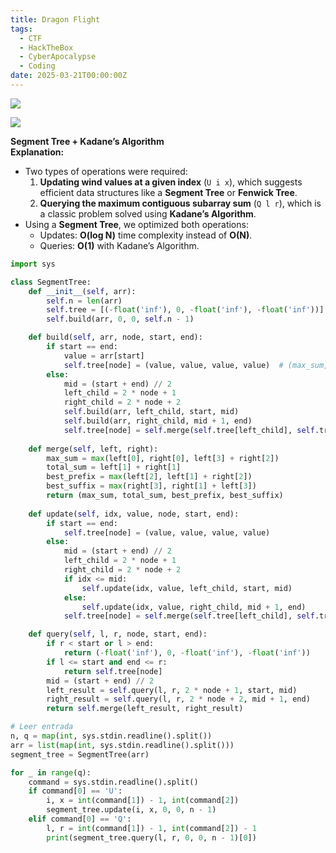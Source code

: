 ```yaml
---
title: Dragon Flight
tags:
  - CTF
  - HackTheBox
  - CyberApocalypse
  - Coding
date: 2025-03-21T00:00:00Z
---
```

![](Pasted%20image%2020250322103445.png)

![](Pasted%20image%2020250322103928.png)

**Segment Tree + Kadane’s Algorithm**  
**Explanation:**

- Two types of operations were required:
    1. **Updating wind values at a given index** (`U i x`), which suggests efficient data structures like a **Segment Tree** or **Fenwick Tree**.
    2. **Querying the maximum contiguous subarray sum** (`Q l r`), which is a classic problem solved using **Kadane’s Algorithm**.
- Using a **Segment Tree**, we optimized both operations:
    - Updates: **O(log N)** time complexity instead of **O(N)**.
    - Queries: **O(1)** with Kadane’s Algorithm.

```python
import sys

class SegmentTree:
    def __init__(self, arr):
        self.n = len(arr)
        self.tree = [(-float('inf'), 0, -float('inf'), -float('inf'))] * (4 * self.n)
        self.build(arr, 0, 0, self.n - 1)

    def build(self, arr, node, start, end):
        if start == end:
            value = arr[start]
            self.tree[node] = (value, value, value, value)  # (max_sum, total_sum, best_prefix, best_suffix)
        else:
            mid = (start + end) // 2
            left_child = 2 * node + 1
            right_child = 2 * node + 2
            self.build(arr, left_child, start, mid)
            self.build(arr, right_child, mid + 1, end)
            self.tree[node] = self.merge(self.tree[left_child], self.tree[right_child])
    
    def merge(self, left, right):
        max_sum = max(left[0], right[0], left[3] + right[2])
        total_sum = left[1] + right[1]
        best_prefix = max(left[2], left[1] + right[2])
        best_suffix = max(right[3], right[1] + left[3])
        return (max_sum, total_sum, best_prefix, best_suffix)
    
    def update(self, idx, value, node, start, end):
        if start == end:
            self.tree[node] = (value, value, value, value)
        else:
            mid = (start + end) // 2
            left_child = 2 * node + 1
            right_child = 2 * node + 2
            if idx <= mid:
                self.update(idx, value, left_child, start, mid)
            else:
                self.update(idx, value, right_child, mid + 1, end)
            self.tree[node] = self.merge(self.tree[left_child], self.tree[right_child])

    def query(self, l, r, node, start, end):
        if r < start or l > end:
            return (-float('inf'), 0, -float('inf'), -float('inf'))
        if l <= start and end <= r:
            return self.tree[node]
        mid = (start + end) // 2
        left_result = self.query(l, r, 2 * node + 1, start, mid)
        right_result = self.query(l, r, 2 * node + 2, mid + 1, end)
        return self.merge(left_result, right_result)

# Leer entrada
n, q = map(int, sys.stdin.readline().split())
arr = list(map(int, sys.stdin.readline().split()))
segment_tree = SegmentTree(arr)

for _ in range(q):
    command = sys.stdin.readline().split()
    if command[0] == 'U':
        i, x = int(command[1]) - 1, int(command[2])
        segment_tree.update(i, x, 0, 0, n - 1)
    elif command[0] == 'Q':
        l, r = int(command[1]) - 1, int(command[2]) - 1
        print(segment_tree.query(l, r, 0, 0, n - 1)[0])
```